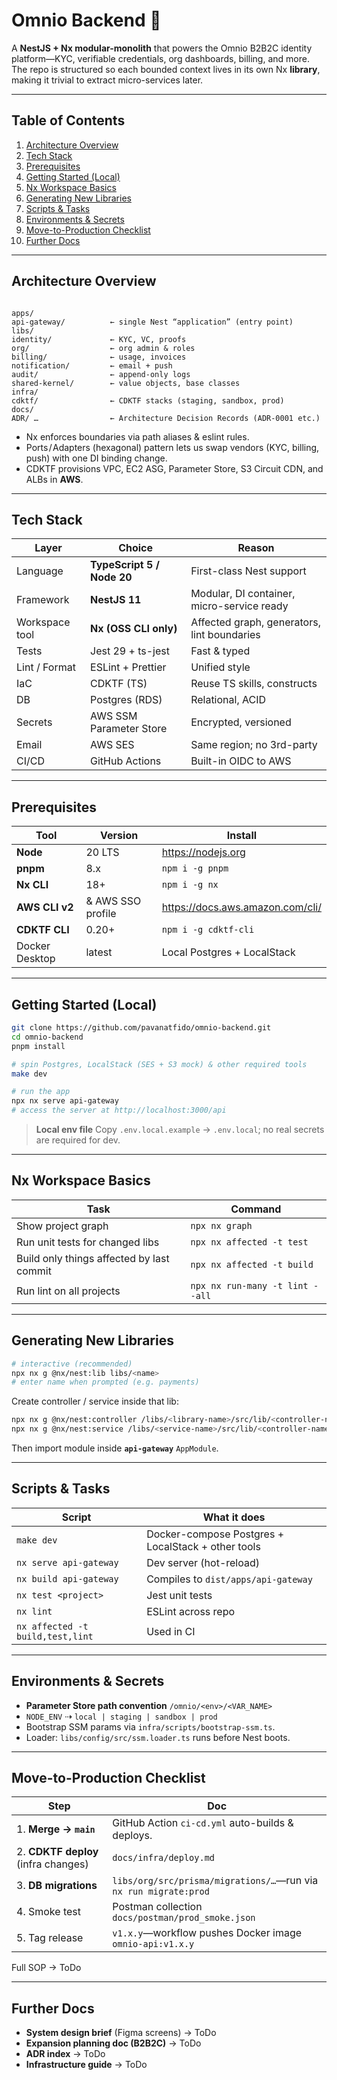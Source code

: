 # Omnio Backend 🚀

A **NestJS + Nx modular-monolith** that powers the Omnio B2B2C identity platform—KYC, verifiable credentials, org dashboards, billing, and more.  
The repo is structured so each bounded context lives in its own Nx **library**, making it trivial to extract micro-services later.

---

## Table of Contents
1. [Architecture Overview](#architecture-overview)  
2. [Tech Stack](#tech-stack)  
3. [Prerequisites](#prerequisites)  
4. [Getting Started (Local)](#getting-started-local)  
5. [Nx Workspace Basics](#nx-workspace-basics)  
6. [Generating New Libraries](#generating-new-libraries)  
7. [Scripts & Tasks](#scripts--tasks)  
8. [Environments & Secrets](#environments--secrets)  
9. [Move-to-Production Checklist](#move-to-production-checklist)  
10. [Further Docs](#further-docs)

---

## Architecture Overview

```

apps/
api-gateway/          ← single Nest “application” (entry point)
libs/
identity/             ← KYC, VC, proofs
org/                  ← org admin & roles
billing/              ← usage, invoices
notification/         ← email + push
audit/                ← append-only logs
shared-kernel/        ← value objects, base classes
infra/
cdktf/                ← CDKTF stacks (staging, sandbox, prod)
docs/
ADR/ …                ← Architecture Decision Records (ADR-0001 etc.)

````

* Nx enforces boundaries via path aliases & eslint rules.  
* Ports / Adapters (hexagonal) pattern lets us swap vendors (KYC, billing, push) with one DI binding change.  
* CDKTF provisions VPC, EC2 ASG, Parameter Store, S3 Circuit CDN, and ALBs in **AWS**.

---

## Tech Stack

| Layer | Choice | Reason |
|-------|--------|--------|
| Language | **TypeScript 5 / Node 20** | First-class Nest support |
| Framework | **NestJS 11** | Modular, DI container, micro-service ready |
| Workspace tool | **Nx (OSS CLI only)** | Affected graph, generators, lint boundaries |
| Tests | Jest 29 + ts-jest | Fast & typed |
| Lint / Format | ESLint + Prettier | Unified style |
| IaC | CDKTF (TS) | Reuse TS skills, constructs |
| DB | Postgres (RDS) | Relational, ACID |
| Secrets | AWS SSM Parameter Store | Encrypted, versioned |
| Email | AWS SES | Same region; no 3rd-party |
| CI/CD | GitHub Actions | Built-in OIDC to AWS |

---

## Prerequisites

| Tool | Version | Install |
|------|---------|---------|
| **Node** | 20 LTS | <https://nodejs.org> |
| **pnpm** | 8.x | `npm i -g pnpm` |
| **Nx CLI** | 18+ | `npm i -g nx` |
| **AWS CLI v2** | & AWS SSO profile | <https://docs.aws.amazon.com/cli/> |
| **CDKTF CLI** | 0.20+ | `npm i -g cdktf-cli` |
| Docker Desktop | latest | Local Postgres + LocalStack |

---

## Getting Started (Local)

```bash
git clone https://github.com/pavanatfido/omnio-backend.git
cd omnio-backend
pnpm install

# spin Postgres, LocalStack (SES + S3 mock) & other required tools
make dev

# run the app
npx nx serve api-gateway
# access the server at http://localhost:3000/api
````

> **Local env file**
> Copy `.env.local.example` → `.env.local`; no real secrets are required for dev.

---

## Nx Workspace Basics

| Task                                      | Command                     |
| ----------------------------------------- | --------------------------- |
| Show project graph                        | `npx nx graph`                  |
| Run unit tests for changed libs           | `npx nx affected -t test`       |
| Build only things affected by last commit | `npx nx affected -t build`      |
| Run lint on all projects                  | `npx nx run-many -t lint --all` |

---

## Generating New Libraries

```bash
# interactive (recommended)
npx nx g @nx/nest:lib libs/<name>  
# enter name when prompted (e.g. payments)
```

Create controller / service inside that lib:

```bash
npx nx g @nx/nest:controller /libs/<library-name>/src/lib/<controller-name>
npx nx g @nx/nest:service /libs/<service-name>/src/lib/<controller-name>
```

Then import module inside **`api-gateway`** `AppModule`.

---

## Scripts & Tasks

| Script                           | What it does                         |
| -------------------------------- | ------------------------------------ |
| `make dev`                       | Docker-compose Postgres + LocalStack + other tools |
| `nx serve api-gateway`           | Dev server (hot-reload)              |
| `nx build api-gateway`           | Compiles to `dist/apps/api-gateway`  |
| `nx test <project>`              | Jest unit tests                      |
| `nx lint`                        | ESLint across repo                   |
| `nx affected -t build,test,lint` | Used in CI                           |

---

## Environments & Secrets

* **Parameter Store path convention** `/omnio/<env>/<VAR_NAME>`
* `NODE_ENV` ⇢ `local | staging | sandbox | prod`
* Bootstrap SSM params via `infra/scripts/bootstrap-ssm.ts`.
* Loader: `libs/config/src/ssm.loader.ts` runs before Nest boots.

---

## Move-to-Production Checklist

| Step                                | Doc                                                              |
| ----------------------------------- | ---------------------------------------------------------------- |
| 1. **Merge → `main`**               | GitHub Action `ci-cd.yml` auto-builds & deploys.                 |
| 2. **CDKTF deploy** (infra changes) | `docs/infra/deploy.md`                                           |
| 3. **DB migrations**                | `libs/org/src/prisma/migrations/…`—run via `nx run migrate:prod` |
| 4. Smoke test                       | Postman collection `docs/postman/prod_smoke.json`                |
| 5. Tag release                      | `v1.x.y`—workflow pushes Docker image `omnio-api:v1.x.y`         |

Full SOP → ToDo

---

## Further Docs

* **System design brief** (Figma screens) → ToDo
* **Expansion planning doc (B2B2C)** → ToDo
* **ADR index** → ToDo
* **Infrastructure guide** → ToDo

